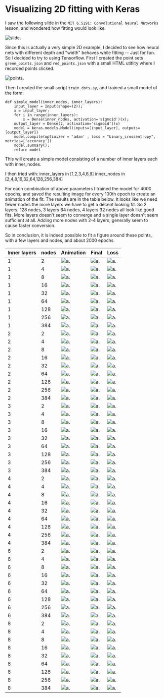 # Visualizing 2D fitting with Keras

I saw the following slide in the `MIT 6.S191: Convolutional Neural Networks` lesson, and wondered how fitting would look like. 

![slide](slide.jpg "Slide").
	 
Since this is actually a very simple 2D example, I decided to see how neural nets with different depth and "width" behaves while fitting -- Just for fun. So I decided to try to using Tensorflow. First I created the point sets `green_points.json` and `red_points.json` with a small HTML utitlity where I recorded points clicked.

![points](red_green.png "Slide").

Then I created the small script `train_dots.py`, and trained a small model of the form:

	def simple_model(inner_nodes, inner_layers):
	    input_layer = Input(shape=(2));
	    x = input_layer;
	    for i in range(inner_layers):
	        x = Dense(inner_nodes, activation='sigmoid')(x);
	    output_layer = Dense(2, activation='sigmoid')(x)
	    model = keras.models.Model(inputs=[input_layer], outputs=[output_layer])
	    model.compile(optimizer = 'adam' , loss = "binary_crossentropy", metrics=['accuracy'])
	    model.summary();
	    return model    

This will create a simple model consisting of a number of inner layers each with inner_nodes.

I then tried with:
	inner_layers in [1,2,3,4,6,8]
    inner_nodes in [2,4,8,16,32,64,128,256,384]

For each combination of above parameters I trained the model for 4000 epochs, and saved the resulting image for every 100th epoch to create an animation of the fit. The results are in the table below.
It looks like we need fewer nodes the more layers we have to get a decent looking fit. So 2 layers, 128 nodes, 3 layers 64 nodes, 4 layers 32 nodes all look like good fits. More layers doesn't seem to converge and a single layer doesn't seem sufficient at all. Adding more nodes with 2-4 layers, generally seem to cause faster conversion.

So in conclusion, it is indeed possible to fit a figure around these points, with a few layers and nodes, and about 2000 epochs. 


| Inner layers | nodes | Animation     |  Final | Loss   |
|--------------|-------|--------|--------|--------|
| 1            |   2   | ![a](out_1_2/out_1_2.gif). | ![a](out_1_2/vis_4000.png). | ![a](out_1_2/loss.png). | 
| 1            |   4   | ![a](out_1_4/out_1_4.gif). | ![a](out_1_4/vis_4000.png). | ![a](out_1_4/loss.png). | 
| 1            |   8   | ![a](out_1_8/out_1_8.gif). | ![a](out_1_8/vis_4000.png). | ![a](out_1_8/loss.png). | 
| 1            |   16   | ![a](out_1_16/out_1_16.gif). | ![a](out_1_16/vis_4000.png). | ![a](out_1_16/loss.png). | 
| 1            |   32   | ![a](out_1_32/out_1_32.gif). | ![a](out_1_32/vis_4000.png). | ![a](out_1_32/loss.png). | 
| 1            |   64   | ![a](out_1_64/out_1_64.gif). | ![a](out_1_64/vis_4000.png). | ![a](out_1_64/loss.png). | 
| 1            |   128   | ![a](out_1_128/out_1_128.gif). | ![a](out_1_128/vis_4000.png). | ![a](out_1_128/loss.png). | 
| 1            |   256   | ![a](out_1_256/out_1_256.gif). | ![a](out_1_256/vis_4000.png). | ![a](out_1_256/loss.png). | 
| 1            |   384   | ![a](out_1_384/out_1_384.gif). | ![a](out_1_384/vis_4000.png). | ![a](out_1_384/loss.png). | 
| 2            |   2   | ![a](out_2_2/out_2_2.gif). | ![a](out_2_2/vis_3999.png). | ![a](out_2_2/loss.png). | 
| 2            |   4   | ![a](out_2_4/out_2_4.gif). | ![a](out_2_4/vis_3999.png). | ![a](out_2_4/loss.png). | 
| 2            |   8   | ![a](out_2_8/out_2_8.gif). | ![a](out_2_8/vis_3999.png). | ![a](out_2_8/loss.png). | 
| 2            |   16   | ![a](out_2_16/out_2_16.gif). | ![a](out_2_16/vis_3999.png). | ![a](out_2_16/loss.png). | 
| 2            |   32   | ![a](out_2_32/out_2_32.gif). | ![a](out_2_32/vis_3999.png). | ![a](out_2_32/loss.png). | 
| 2            |   64   | ![a](out_2_64/out_2_64.gif). | ![a](out_2_64/vis_3999.png). | ![a](out_2_64/loss.png). | 
| 2            |   128   | ![a](out_2_128/out_2_128.gif). | ![a](out_2_128/vis_3999.png). | ![a](out_2_128/loss.png). | 
| 2            |   256   | ![a](out_2_256/out_2_256.gif). | ![a](out_2_256/vis_3999.png). | ![a](out_2_256/loss.png). | 
| 2            |   384   | ![a](out_2_384/out_2_384.gif). | ![a](out_2_384/vis_3999.png). | ![a](out_2_384/loss.png). | 
| 3            |   2   | ![a](out_3_2/out_3_2.gif). | ![a](out_3_2/vis_3999.png). | ![a](out_3_2/loss.png). | 
| 3            |   4   | ![a](out_3_4/out_3_4.gif). | ![a](out_3_4/vis_3999.png). | ![a](out_3_4/loss.png). | 
| 3            |   8   | ![a](out_3_8/out_3_8.gif). | ![a](out_3_8/vis_3999.png). | ![a](out_3_8/loss.png). | 
| 3            |   16   | ![a](out_3_16/out_3_16.gif). | ![a](out_3_16/vis_3999.png). | ![a](out_3_16/loss.png). | 
| 3            |   32   | ![a](out_3_32/out_3_32.gif). | ![a](out_3_32/vis_3999.png). | ![a](out_3_32/loss.png). | 
| 3            |   64   | ![a](out_3_64/out_3_64.gif). | ![a](out_3_64/vis_3999.png). | ![a](out_3_64/loss.png). | 
| 3            |   128   | ![a](out_3_128/out_3_128.gif). | ![a](out_3_128/vis_3999.png). | ![a](out_3_128/loss.png). | 
| 3            |   256   | ![a](out_3_256/out_3_256.gif). | ![a](out_3_256/vis_3999.png). | ![a](out_3_256/loss.png). | 
| 3            |   384   | ![a](out_3_384/out_3_384.gif). | ![a](out_3_384/vis_3999.png). | ![a](out_3_384/loss.png). | 
| 4            |   2   | ![a](out_4_2/out_4_2.gif). | ![a](out_4_2/vis_3999.png). | ![a](out_4_2/loss.png). | 
| 4            |   4   | ![a](out_4_4/out_4_4.gif). | ![a](out_4_4/vis_3999.png). | ![a](out_4_4/loss.png). | 
| 4            |   8   | ![a](out_4_8/out_4_8.gif). | ![a](out_4_8/vis_3999.png). | ![a](out_4_8/loss.png). | 
| 4            |   16   | ![a](out_4_16/out_4_16.gif). | ![a](out_4_16/vis_3999.png). | ![a](out_4_16/loss.png). | 
| 4            |   32   | ![a](out_4_32/out_4_32.gif). | ![a](out_4_32/vis_3999.png). | ![a](out_4_32/loss.png). | 
| 4            |   64   | ![a](out_4_64/out_4_64.gif). | ![a](out_4_64/vis_3999.png). | ![a](out_4_64/loss.png). | 
| 4            |   128   | ![a](out_4_128/out_4_128.gif). | ![a](out_4_128/vis_3999.png). | ![a](out_4_128/loss.png). | 
| 4            |   256   | ![a](out_4_256/out_4_256.gif). | ![a](out_4_256/vis_3999.png). | ![a](out_4_256/loss.png). | 
| 4            |   384   | ![a](out_4_384/out_4_384.gif). | ![a](out_4_384/vis_3999.png). | ![a](out_4_384/loss.png). | 
| 6            |   2   | ![a](out_6_2/out_6_2.gif). | ![a](out_6_2/vis_3999.png). | ![a](out_6_2/loss.png). | 
| 6            |   4   | ![a](out_6_4/out_6_4.gif). | ![a](out_6_4/vis_3999.png). | ![a](out_6_4/loss.png). | 
| 6            |   8   | ![a](out_6_8/out_6_8.gif). | ![a](out_6_8/vis_3999.png). | ![a](out_6_8/loss.png). | 
| 6            |   16   | ![a](out_6_16/out_6_16.gif). | ![a](out_6_16/vis_3999.png). | ![a](out_6_16/loss.png). | 
| 6            |   32   | ![a](out_6_32/out_6_32.gif). | ![a](out_6_32/vis_3999.png). | ![a](out_6_32/loss.png). | 
| 6            |   64   | ![a](out_6_64/out_6_64.gif). | ![a](out_6_64/vis_3999.png). | ![a](out_6_64/loss.png). | 
| 6            |   128   | ![a](out_6_128/out_6_128.gif). | ![a](out_6_128/vis_3999.png). | ![a](out_6_128/loss.png). | 
| 6            |   256   | ![a](out_6_256/out_6_256.gif). | ![a](out_6_256/vis_3999.png). | ![a](out_6_256/loss.png). | 
| 6            |   384   | ![a](out_6_384/out_6_384.gif). | ![a](out_6_384/vis_3999.png). | ![a](out_6_384/loss.png). | 
| 8            |   2   | ![a](out_8_2/out_8_2.gif). | ![a](out_8_2/vis_3999.png). | ![a](out_8_2/loss.png). | 
| 8            |   4   | ![a](out_8_4/out_8_4.gif). | ![a](out_8_4/vis_3999.png). | ![a](out_8_4/loss.png). | 
| 8            |   8   | ![a](out_8_8/out_8_8.gif). | ![a](out_8_8/vis_3999.png). | ![a](out_8_8/loss.png). | 
| 8            |   16   | ![a](out_8_16/out_8_16.gif). | ![a](out_8_16/vis_3999.png). | ![a](out_8_16/loss.png). | 
| 8            |   32   | ![a](out_8_32/out_8_32.gif). | ![a](out_8_32/vis_3999.png). | ![a](out_8_32/loss.png). | 
| 8            |   64   | ![a](out_8_64/out_8_64.gif). | ![a](out_8_64/vis_3999.png). | ![a](out_8_64/loss.png). | 
| 8            |   128   | ![a](out_8_128/out_8_128.gif). | ![a](out_8_128/vis_3999.png). | ![a](out_8_128/loss.png). | 
| 8            |   256   | ![a](out_8_256/out_8_256.gif). | ![a](out_8_256/vis_3999.png). | ![a](out_8_256/loss.png). | 
| 8            |   384   | ![a](out_8_384/out_8_384.gif). | ![a](out_8_384/vis_3999.png). | ![a](out_8_384/loss.png). | 
